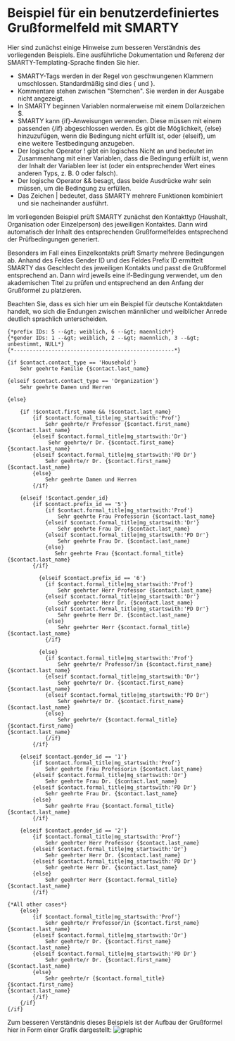 # Beispiel für ein benutzerdefiniertes Grußformelfeld mit SMARTY

Hier sind zunächst einige Hinweise zum besseren Verständnis des vorliegenden Beispiels. Eine ausführliche Dokumentation und Referenz der SMARTY-Templating-Sprache finden Sie hier.

- SMARTY-Tags werden in der Regel von geschwungenen Klammern umschlossen. Standardmäßig sind dies { und }.
- Kommentare stehen zwischen "Sternchen". Sie werden in der Ausgabe nicht angezeigt.
- In SMARTY beginnen Variablen normalerweise mit einem Dollarzeichen $.
- SMARTY kann {if}-Anweisungen verwenden. Diese müssen mit einem passenden {/if} abgeschlossen werden. Es gibt die Möglichkeit, {else} hinzuzufügen, wenn die Bedingung nicht erfüllt ist, oder {elseif}, um eine weitere Testbedingung anzugeben.
- Der logische Operator ! gibt ein logisches Nicht an und bedeutet im Zusammenhang mit einer Variablen, dass die Bedingung erfüllt ist, wenn der Inhalt der Variablen leer ist (oder ein entsprechender Wert eines anderen Typs, z. B. 0 oder falsch).
- Der logische Operator && besagt, dass beide Ausdrücke wahr sein müssen, um die Bedingung zu erfüllen.
- Das Zeichen | bedeutet, dass SMARTY mehrere Funktionen kombiniert und sie nacheinander ausführt.

Im vorliegenden Beispiel prüft SMARTY zunächst den Kontakttyp (Haushalt, Organisation oder Einzelperson) des jeweiligen Kontaktes. Dann wird automatisch der Inhalt des entsprechenden Grußformelfeldes entsprechend der Prüfbedingungen generiert.

Besonders im Fall eines Einzelkontakts prüft Smarty mehrere Bedingungen ab. Anhand des Feldes Gender ID und des Feldes Prefix ID ermittelt SMARTY das Geschlecht des jeweiligen Kontakts und passt die Grußformel entsprechend an. Dann wird jeweils eine if-Bedingung verwendet, um den akademischen Titel zu prüfen und entsprechend an den Anfang der Grußformel zu platzieren.

Beachten Sie, dass es sich hier um ein Beispiel für deutsche Kontaktdaten handelt, wo sich die Endungen zwischen männlicher und weiblicher Anrede deutlich sprachlich unterscheiden.


```
{*prefix IDs: 5 --&gt; weiblich, 6 --&gt; maennlich*}
{*gender IDs: 1 --&gt; weiblich, 2 --&gt; maennlich, 3 --&gt;
unbestimmt, NULL*}
{*---------------------------------------------------*}

{if $contact.contact_type == 'Household'}
    Sehr geehrte Familie {$contact.last_name}

{elseif $contact.contact_type == 'Organization'}
    Sehr geehrte Damen und Herren

{else}
    
    {if !$contact.first_name && !$contact.last_name}
        {if $contact.formal_title|mg_startswith:'Prof'}
            Sehr geehrte/r Professor {$contact.first_name} {$contact.last_name}
        {elseif $contact.formal_title|mg_startswith:'Dr'}
      	     Sehr geehrte/r Dr. {$contact.first_name} {$contact.last_name}
        {elseif $contact.formal_title|mg_startswith:'PD Dr'}
            Sehr geehrte/r Dr. {$contact.first_name} {$contact.last_name}
        {else}
            Sehr geehrte Damen und Herren
        {/if}
  
    {elseif !$contact.gender_id}
        {if $contact.prefix_id == '5'}
            {if $contact.formal_title|mg_startswith:'Prof'}
                Sehr geehrte Frau Professorin {$contact.last_name}
            {elseif $contact.formal_title|mg_startswith:'Dr'}
                Sehr geehrte Frau Dr. {$contact.last_name}
            {elseif $contact.formal_title|mg_startswith:'PD Dr'}
                Sehr geehrte Frau Dr. {$contact.last_name}
            {else}
               Sehr geehrte Frau {$contact.formal_title} {$contact.last_name}
        {/if}
    
	      {elseif $contact.prefix_id == '6'}
            {if $contact.formal_title|mg_startswith:'Prof'}
                Sehr geehrter Herr Professor {$contact.last_name}
            {elseif $contact.formal_title|mg_startswith:'Dr'}
                Sehr geehrter Herr Dr. {$contact.last_name}
            {elseif $contact.formal_title|mg_startswith:'PD Dr'}
                Sehr geehrte Herr Dr. {$contact.last_name}
            {else}
                Sehr geehrter Herr {$contact.formal_title} {$contact.last_name}
            {/if}
    
	      {else}
            {if $contact.formal_title|mg_startswith:'Prof'}
                Sehr geehrte/r Professor/in {$contact.first_name}
{$contact.last_name}
            {elseif $contact.formal_title|mg_startswith:'Dr'}
                Sehr geehrte/r Dr. {$contact.first_name} {$contact.last_name}
            {elseif $contact.formal_title|mg_startswith:'PD Dr'}
                Sehr geehrte/r Dr. {$contact.first_name} {$contact.last_name}
            {else}
                Sehr geehrte/r {$contact.formal_title} {$contact.first_name}
{$contact.last_name}
            {/if}
        {/if} 

    {elseif $contact.gender_id == '1'}
        {if $contact.formal_title|mg_startswith:'Prof'}
            Sehr geehrte Frau Professorin {$contact.last_name}
        {elseif $contact.formal_title|mg_startswith:'Dr'}
            Sehr geehrte Frau Dr. {$contact.last_name}
        {elseif $contact.formal_title|mg_startswith:'PD Dr'}
            Sehr geehrte Frau Dr. {$contact.last_name}
        {else}
            Sehr geehrte Frau {$contact.formal_title} {$contact.last_name}
        {/if}
  
    {elseif $contact.gender_id == '2'}
        {if $contact.formal_title|mg_startswith:'Prof'}
            Sehr geehrter Herr Professor {$contact.last_name}
        {elseif $contact.formal_title|mg_startswith:'Dr'}
            Sehr geehrter Herr Dr. {$contact.last_name}
        {elseif $contact.formal_title|mg_startswith:'PD Dr'}
            Sehr geehrte Herr Dr. {$contact.last_name}
        {else}
            Sehr geehrter Herr {$contact.formal_title} {$contact.last_name}
        {/if}

{*All other cases*}
    {else}
        {if $contact.formal_title|mg_startswith:'Prof'}
            Sehr geehrte/r Professor/in {$contact.first_name}
{$contact.last_name}
        {elseif $contact.formal_title|mg_startswith:'Dr'}
            Sehr geehrte/r Dr. {$contact.first_name} {$contact.last_name}
        {elseif $contact.formal_title|mg_startswith:'PD Dr'}
            Sehr geehrte/r Dr. {$contact.first_name} {$contact.last_name}
        {else}
            Sehr geehrte/r {$contact.formal_title} {$contact.first_name}
{$contact.last_name}
        {/if}
    {/if}
{/if}
```

Zum besseren Verständnis dieses Beispiels ist der Aufbau der Grußformel hier in Form einer Grafik dargestellt: ![graphic](/Images/Example_MoreGreetings.png)
